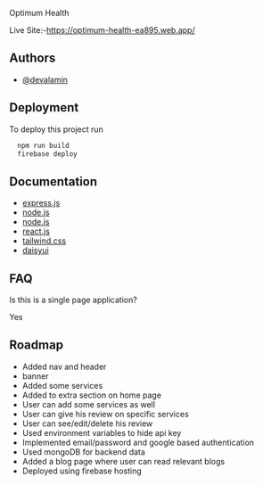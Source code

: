 
Optimum Health

Live Site:-https://optimum-health-ea895.web.app/




## Authors

- [@devalamin](https://github.com/devalamin)



## Deployment

To deploy this project run

```bash
  npm run build
  firebase deploy
```


## Documentation

- [express.js](https://expressjs.com/)
- [node.js](https://nodejs.org/en/)
- [node.js](https://nodejs.org/en/)
- [react.js](https://reactjs.org/)
- [tailwind.css](https://tailwindcss.com/)
- [daisyui](https://daisyui.com/)








## FAQ

Is this is a single page application?

Yes



## Roadmap

- Added nav and header
- banner
- Added some services
- Added to extra section on home page
- User can add some services as well
- User can give his review on specific services
- User can see/edit/delete his review
- Used environment variables to hide api key
- Implemented email/password and google based authentication
- Used mongoDB for backend data
- Added a blog page where user can read relevant blogs
- Deployed using firebase hosting


